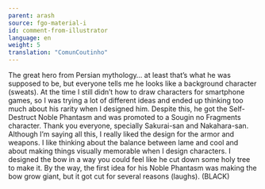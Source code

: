 ```yaml
---
parent: arash
source: fgo-material-i
id: comment-from-illustrator
language: en
weight: 5
translation: "ComunCoutinho"
---
```


The great hero from Persian mythology… at least that’s what he was supposed to be, but everyone tells me he looks like a background character (sweats). At the time I still didn’t how to draw characters for smartphone games, so I was trying a lot of different ideas and ended up thinking too much about his rarity when I designed him. Despite this, he got the Self-Destruct Noble Phantasm and was promoted to a Sougin no Fragments character. Thank you everyone, specially Sakurai-san and Nakahara-san. Although I’m saying all this, I really liked the design for the armor and weapons. I like thinking about the balance between lame and cool and about making things visually memorable when I design characters. I designed the bow in a way you could feel like he cut down some holy tree to make it. By the way, the first idea for his Noble Phantasm was making the bow grow giant, but it got cut for several reasons (laughs). (BLACK)
